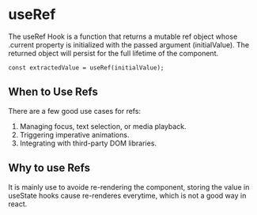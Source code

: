 # useRef

The useRef Hook is a function that returns a mutable ref object whose .current property is initialized with the passed argument (initialValue). The returned object will persist for the full lifetime of the component.

```
const extractedValue = useRef(initialValue);
```

## When to Use Refs
There are a few good use cases for refs:

1. Managing focus, text selection, or media playback.
2. Triggering imperative animations.
3. Integrating with third-party DOM libraries.

## Why to use Refs
It is mainly use to avoide re-rendering the component, storing the value in useState hooks cause re-renderes everytime, which is not a good way in react.